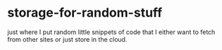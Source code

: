 # storage-for-random-stuff
just where I put random little snippets of code that I either want to fetch from other sites or just store in the cloud.
